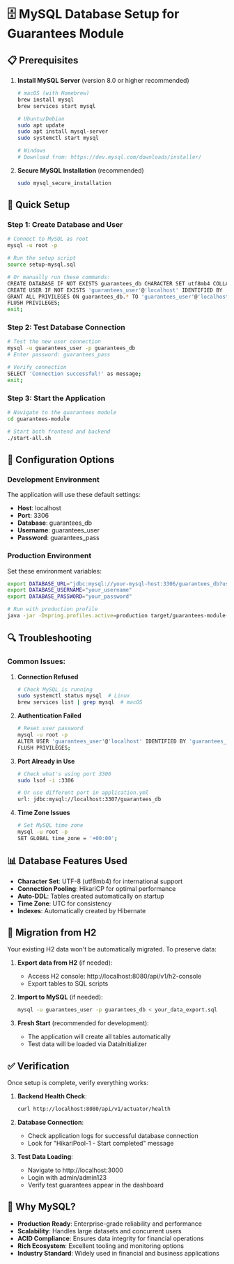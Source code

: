 # 🗄️ MySQL Database Setup for Guarantees Module

## 📋 Prerequisites

1. **Install MySQL Server** (version 8.0 or higher recommended)
   ```bash
   # macOS (with Homebrew)
   brew install mysql
   brew services start mysql
   
   # Ubuntu/Debian
   sudo apt update
   sudo apt install mysql-server
   sudo systemctl start mysql
   
   # Windows
   # Download from: https://dev.mysql.com/downloads/installer/
   ```

2. **Secure MySQL Installation** (recommended)
   ```bash
   sudo mysql_secure_installation
   ```

## 🚀 Quick Setup

### Step 1: Create Database and User
```bash
# Connect to MySQL as root
mysql -u root -p

# Run the setup script
source setup-mysql.sql

# Or manually run these commands:
CREATE DATABASE IF NOT EXISTS guarantees_db CHARACTER SET utf8mb4 COLLATE utf8mb4_unicode_ci;
CREATE USER IF NOT EXISTS 'guarantees_user'@'localhost' IDENTIFIED BY 'guarantees_pass';
GRANT ALL PRIVILEGES ON guarantees_db.* TO 'guarantees_user'@'localhost';
FLUSH PRIVILEGES;
exit;
```

### Step 2: Test Database Connection
```bash
# Test the new user connection
mysql -u guarantees_user -p guarantees_db
# Enter password: guarantees_pass

# Verify connection
SELECT 'Connection successful!' as message;
exit;
```

### Step 3: Start the Application
```bash
# Navigate to the guarantees module
cd guarantees-module

# Start both frontend and backend
./start-all.sh
```

## 🔧 Configuration Options

### Development Environment
The application will use these default settings:
- **Host**: localhost
- **Port**: 3306
- **Database**: guarantees_db
- **Username**: guarantees_user
- **Password**: guarantees_pass

### Production Environment
Set these environment variables:
```bash
export DATABASE_URL="jdbc:mysql://your-mysql-host:3306/guarantees_db?useSSL=true&serverTimezone=UTC"
export DATABASE_USERNAME="your_username"
export DATABASE_PASSWORD="your_password"

# Run with production profile
java -jar -Dspring.profiles.active=production target/guarantees-module-1.0.0-POC.jar
```

## 🔍 Troubleshooting

### Common Issues:

1. **Connection Refused**
   ```bash
   # Check MySQL is running
   sudo systemctl status mysql  # Linux
   brew services list | grep mysql  # macOS
   ```

2. **Authentication Failed**
   ```bash
   # Reset user password
   mysql -u root -p
   ALTER USER 'guarantees_user'@'localhost' IDENTIFIED BY 'guarantees_pass';
   FLUSH PRIVILEGES;
   ```

3. **Port Already in Use**
   ```bash
   # Check what's using port 3306
   sudo lsof -i :3306
   
   # Or use different port in application.yml
   url: jdbc:mysql://localhost:3307/guarantees_db
   ```

4. **Time Zone Issues**
   ```bash
   # Set MySQL time zone
   mysql -u root -p
   SET GLOBAL time_zone = '+00:00';
   ```

## 📊 Database Features Used

- **Character Set**: UTF-8 (utf8mb4) for international support
- **Connection Pooling**: HikariCP for optimal performance
- **Auto-DDL**: Tables created automatically on startup
- **Time Zone**: UTC for consistency
- **Indexes**: Automatically created by Hibernate

## 🔄 Migration from H2

Your existing H2 data won't be automatically migrated. To preserve data:

1. **Export data from H2** (if needed):
   - Access H2 console: http://localhost:8080/api/v1/h2-console
   - Export tables to SQL scripts

2. **Import to MySQL** (if needed):
   ```bash
   mysql -u guarantees_user -p guarantees_db < your_data_export.sql
   ```

3. **Fresh Start** (recommended for development):
   - The application will create all tables automatically
   - Test data will be loaded via DataInitializer

## ✅ Verification

Once setup is complete, verify everything works:

1. **Backend Health Check**:
   ```bash
   curl http://localhost:8080/api/v1/actuator/health
   ```

2. **Database Connection**:
   - Check application logs for successful database connection
   - Look for "HikariPool-1 - Start completed" message

3. **Test Data Loading**:
   - Navigate to http://localhost:3000
   - Login with admin/admin123
   - Verify test guarantees appear in the dashboard

## 🎯 Why MySQL?

- **Production Ready**: Enterprise-grade reliability and performance
- **Scalability**: Handles large datasets and concurrent users
- **ACID Compliance**: Ensures data integrity for financial operations
- **Rich Ecosystem**: Excellent tooling and monitoring options
- **Industry Standard**: Widely used in financial and business applications




